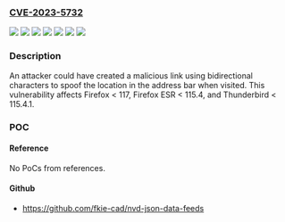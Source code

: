 ### [CVE-2023-5732](https://cve.mitre.org/cgi-bin/cvename.cgi?name=CVE-2023-5732)
![](https://img.shields.io/static/v1?label=Product&message=Firefox%20ESR&color=blue)
![](https://img.shields.io/static/v1?label=Product&message=Firefox&color=blue)
![](https://img.shields.io/static/v1?label=Product&message=Thunderbird&color=blue)
![](https://img.shields.io/static/v1?label=Version&message=unspecified%3C%20115.4%20&color=brighgreen)
![](https://img.shields.io/static/v1?label=Version&message=unspecified%3C%20115.4.1%20&color=brighgreen)
![](https://img.shields.io/static/v1?label=Version&message=unspecified%3C%20117%20&color=brighgreen)
![](https://img.shields.io/static/v1?label=Vulnerability&message=Address%20bar%20spoofing%20via%20bidirectional%20characters&color=brighgreen)

### Description

An attacker could have created a malicious link using bidirectional characters to spoof the location in the address bar when visited. This vulnerability affects Firefox < 117, Firefox ESR < 115.4, and Thunderbird < 115.4.1.

### POC

#### Reference
No PoCs from references.

#### Github
- https://github.com/fkie-cad/nvd-json-data-feeds

